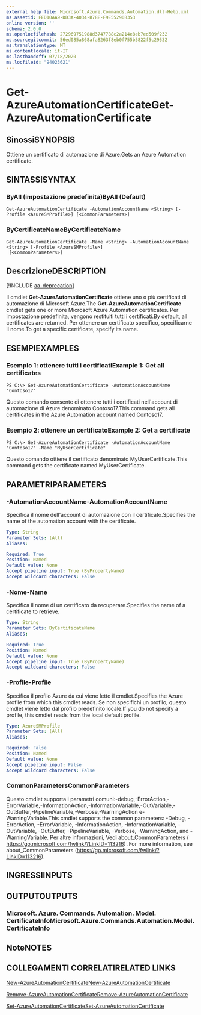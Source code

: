 ```yaml
---
external help file: Microsoft.Azure.Commands.Automation.dll-Help.xml
ms.assetid: FED10AA9-DD3A-4034-B78E-F9E55290B353
online version: ''
schema: 2.0.0
ms.openlocfilehash: 272969751988d3747788c2a214e8eb7ed509f232
ms.sourcegitcommit: 56ed085a868afa8263f8eb0f755b5822f5c29532
ms.translationtype: MT
ms.contentlocale: it-IT
ms.lasthandoff: 07/18/2020
ms.locfileid: "94023621"
---
```

# <span data-ttu-id="1a69b-101">Get-AzureAutomationCertificate</span><span class="sxs-lookup"><span data-stu-id="1a69b-101">Get-AzureAutomationCertificate</span></span>

## <span data-ttu-id="1a69b-102">Sinossi</span><span class="sxs-lookup"><span data-stu-id="1a69b-102">SYNOPSIS</span></span>

<span data-ttu-id="1a69b-103">Ottiene un certificato di automazione di Azure.</span><span class="sxs-lookup"><span data-stu-id="1a69b-103">Gets an Azure Automation certificate.</span></span>

## <span data-ttu-id="1a69b-104">SINTASSI</span><span class="sxs-lookup"><span data-stu-id="1a69b-104">SYNTAX</span></span>

### <span data-ttu-id="1a69b-105">ByAll (impostazione predefinita)</span><span class="sxs-lookup"><span data-stu-id="1a69b-105">ByAll (Default)</span></span>
```
Get-AzureAutomationCertificate -AutomationAccountName <String> [-Profile <AzureSMProfile>] [<CommonParameters>]
```

### <span data-ttu-id="1a69b-106">ByCertificateName</span><span class="sxs-lookup"><span data-stu-id="1a69b-106">ByCertificateName</span></span>
```
Get-AzureAutomationCertificate -Name <String> -AutomationAccountName <String> [-Profile <AzureSMProfile>]
 [<CommonParameters>]
```

## <span data-ttu-id="1a69b-107">Descrizione</span><span class="sxs-lookup"><span data-stu-id="1a69b-107">DESCRIPTION</span></span>

[!INCLUDE [aa-deprecation](../include/aa-deprecation.md)]

<span data-ttu-id="1a69b-108">Il cmdlet **Get-AzureAutomationCertificate** ottiene uno o più certificati di automazione di Microsoft Azure.</span><span class="sxs-lookup"><span data-stu-id="1a69b-108">The **Get-AzureAutomationCertificate** cmdlet gets one or more Microsoft Azure Automation certificates.</span></span>
<span data-ttu-id="1a69b-109">Per impostazione predefinita, vengono restituiti tutti i certificati.</span><span class="sxs-lookup"><span data-stu-id="1a69b-109">By default, all certificates are returned.</span></span>
<span data-ttu-id="1a69b-110">Per ottenere un certificato specifico, specificarne il nome.</span><span class="sxs-lookup"><span data-stu-id="1a69b-110">To get a specific certificate, specify its name.</span></span>

## <span data-ttu-id="1a69b-111">ESEMPI</span><span class="sxs-lookup"><span data-stu-id="1a69b-111">EXAMPLES</span></span>

### <span data-ttu-id="1a69b-112">Esempio 1: ottenere tutti i certificati</span><span class="sxs-lookup"><span data-stu-id="1a69b-112">Example 1: Get all certificates</span></span>
```
PS C:\> Get-AzureAutomationCertificate -AutomationAccountName "Contoso17"
```

<span data-ttu-id="1a69b-113">Questo comando consente di ottenere tutti i certificati nell'account di automazione di Azure denominato Contoso17.</span><span class="sxs-lookup"><span data-stu-id="1a69b-113">This command gets all certificates in the Azure Automation account named Contoso17.</span></span>

### <span data-ttu-id="1a69b-114">Esempio 2: ottenere un certificato</span><span class="sxs-lookup"><span data-stu-id="1a69b-114">Example 2: Get a certificate</span></span>
```
PS C:\> Get-AzureAutomationCertificate -AutomationAccountName "Contoso17" -Name "MyUserCertificate"
```

<span data-ttu-id="1a69b-115">Questo comando ottiene il certificato denominato MyUserCertificate.</span><span class="sxs-lookup"><span data-stu-id="1a69b-115">This command gets the certificate named MyUserCertificate.</span></span>

## <span data-ttu-id="1a69b-116">PARAMETRI</span><span class="sxs-lookup"><span data-stu-id="1a69b-116">PARAMETERS</span></span>

### <span data-ttu-id="1a69b-117">-AutomationAccountName</span><span class="sxs-lookup"><span data-stu-id="1a69b-117">-AutomationAccountName</span></span>
<span data-ttu-id="1a69b-118">Specifica il nome dell'account di automazione con il certificato.</span><span class="sxs-lookup"><span data-stu-id="1a69b-118">Specifies the name of the automation account with the certificate.</span></span>

```yaml
Type: String
Parameter Sets: (All)
Aliases: 

Required: True
Position: Named
Default value: None
Accept pipeline input: True (ByPropertyName)
Accept wildcard characters: False
```

### <span data-ttu-id="1a69b-119">-Nome</span><span class="sxs-lookup"><span data-stu-id="1a69b-119">-Name</span></span>
<span data-ttu-id="1a69b-120">Specifica il nome di un certificato da recuperare.</span><span class="sxs-lookup"><span data-stu-id="1a69b-120">Specifies the name of a certificate to retrieve.</span></span>

```yaml
Type: String
Parameter Sets: ByCertificateName
Aliases: 

Required: True
Position: Named
Default value: None
Accept pipeline input: True (ByPropertyName)
Accept wildcard characters: False
```

### <span data-ttu-id="1a69b-121">-Profile</span><span class="sxs-lookup"><span data-stu-id="1a69b-121">-Profile</span></span>
<span data-ttu-id="1a69b-122">Specifica il profilo Azure da cui viene letto il cmdlet.</span><span class="sxs-lookup"><span data-stu-id="1a69b-122">Specifies the Azure profile from which this cmdlet reads.</span></span>
<span data-ttu-id="1a69b-123">Se non specifichi un profilo, questo cmdlet viene letto dal profilo predefinito locale.</span><span class="sxs-lookup"><span data-stu-id="1a69b-123">If you do not specify a profile, this cmdlet reads from the local default profile.</span></span>

```yaml
Type: AzureSMProfile
Parameter Sets: (All)
Aliases: 

Required: False
Position: Named
Default value: None
Accept pipeline input: False
Accept wildcard characters: False
```

### <span data-ttu-id="1a69b-124">CommonParameters</span><span class="sxs-lookup"><span data-stu-id="1a69b-124">CommonParameters</span></span>
<span data-ttu-id="1a69b-125">Questo cmdlet supporta i parametri comuni:-debug,-ErrorAction,-ErrorVariable,-InformationAction,-InformationVariable,-OutVariable,-OutBuffer,-PipelineVariable,-Verbose,-WarningAction e-WarningVariable.</span><span class="sxs-lookup"><span data-stu-id="1a69b-125">This cmdlet supports the common parameters: -Debug, -ErrorAction, -ErrorVariable, -InformationAction, -InformationVariable, -OutVariable, -OutBuffer, -PipelineVariable, -Verbose, -WarningAction, and -WarningVariable.</span></span> <span data-ttu-id="1a69b-126">Per altre informazioni, Vedi about_CommonParameters ( https://go.microsoft.com/fwlink/?LinkID=113216) .</span><span class="sxs-lookup"><span data-stu-id="1a69b-126">For more information, see about_CommonParameters (https://go.microsoft.com/fwlink/?LinkID=113216).</span></span>

## <span data-ttu-id="1a69b-127">INGRESSI</span><span class="sxs-lookup"><span data-stu-id="1a69b-127">INPUTS</span></span>

## <span data-ttu-id="1a69b-128">OUTPUT</span><span class="sxs-lookup"><span data-stu-id="1a69b-128">OUTPUTS</span></span>

### <span data-ttu-id="1a69b-129">Microsoft. Azure. Commands. Automation. Model. CertificateInfo</span><span class="sxs-lookup"><span data-stu-id="1a69b-129">Microsoft.Azure.Commands.Automation.Model.CertificateInfo</span></span>

## <span data-ttu-id="1a69b-130">Note</span><span class="sxs-lookup"><span data-stu-id="1a69b-130">NOTES</span></span>

## <span data-ttu-id="1a69b-131">COLLEGAMENTI CORRELATI</span><span class="sxs-lookup"><span data-stu-id="1a69b-131">RELATED LINKS</span></span>

[<span data-ttu-id="1a69b-132">New-AzureAutomationCertificate</span><span class="sxs-lookup"><span data-stu-id="1a69b-132">New-AzureAutomationCertificate</span></span>](./New-AzureAutomationCertificate.md)

[<span data-ttu-id="1a69b-133">Remove-AzureAutomationCertificate</span><span class="sxs-lookup"><span data-stu-id="1a69b-133">Remove-AzureAutomationCertificate</span></span>](./Remove-AzureAutomationCertificate.md)

[<span data-ttu-id="1a69b-134">Set-AzureAutomationCertificate</span><span class="sxs-lookup"><span data-stu-id="1a69b-134">Set-AzureAutomationCertificate</span></span>](./Set-AzureAutomationCertificate.md)


